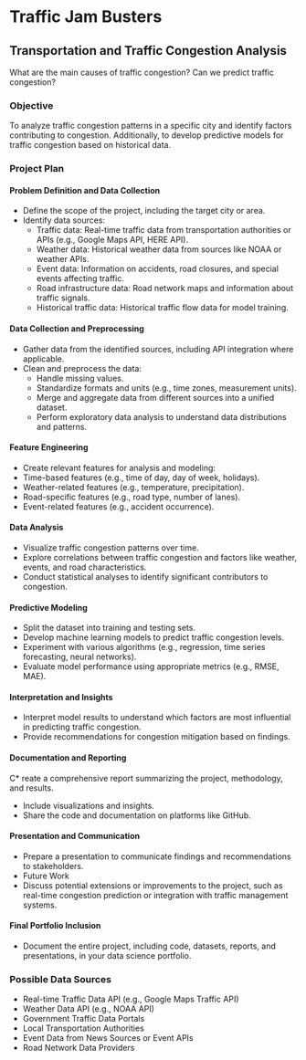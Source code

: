 # Traffic Jam Busters
## Transportation and Traffic Congestion Analysis

What are the main causes of traffic congestion? Can we predict traffic congestion?

### Objective
To analyze traffic congestion patterns in a specific city and identify factors contributing to congestion. Additionally, to develop predictive models for traffic congestion based on historical data.
### Project Plan
#### Problem Definition and Data Collection
* Define the scope of the project, including the target city or area.
* Identify data sources:
	* Traffic data: Real-time traffic data from transportation authorities or APIs (e.g., Google Maps API, HERE API).
	* Weather data: Historical weather data from sources like NOAA or weather APIs.
 	* Event data: Information on accidents, road closures, and special events affecting traffic.
	* Road infrastructure data: Road network maps and information about traffic signals.
	* Historical traffic data: Historical traffic flow data for model training.
  
#### Data Collection and Preprocessing
* Gather data from the identified sources, including API integration where applicable.
* Clean and preprocess the data:
	* Handle missing values.
	* Standardize formats and units (e.g., time zones, measurement units).
	* Merge and aggregate data from different sources into a unified dataset.
	* Perform exploratory data analysis to understand data distributions and patterns.

#### Feature Engineering
* Create relevant features for analysis and modeling:
* Time-based features (e.g., time of day, day of week, holidays).
* Weather-related features (e.g., temperature, precipitation).
* Road-specific features (e.g., road type, number of lanes).
* Event-related features (e.g., accident occurrence).

#### Data Analysis
* Visualize traffic congestion patterns over time.
* Explore correlations between traffic congestion and factors like weather, events, and road characteristics.
* Conduct statistical analyses to identify significant contributors to congestion.

#### Predictive Modeling
* Split the dataset into training and testing sets.
* Develop machine learning models to predict traffic congestion levels.
* Experiment with various algorithms (e.g., regression, time series forecasting, neural networks).
* Evaluate model performance using appropriate metrics (e.g., RMSE, MAE).

#### Interpretation and Insights
* Interpret model results to understand which factors are most influential in predicting traffic congestion.
* Provide recommendations for congestion mitigation based on findings.

#### Documentation and Reporting
C* reate a comprehensive report summarizing the project, methodology, and results.
* Include visualizations and insights.
* Share the code and documentation on platforms like GitHub.

#### Presentation and Communication
* Prepare a presentation to communicate findings and recommendations to stakeholders.
* Future Work
* Discuss potential extensions or improvements to the project, such as real-time congestion prediction or integration with traffic management systems.

#### Final Portfolio Inclusion
* Document the entire project, including code, datasets, reports, and presentations, in your data science portfolio.

### Possible Data Sources
* Real-time Traffic Data API (e.g., Google Maps Traffic API)
* Weather Data API (e.g., NOAA API)
* Government Traffic Data Portals
* Local Transportation Authorities
* Event Data from News Sources or Event APIs
* Road Network Data Providers
